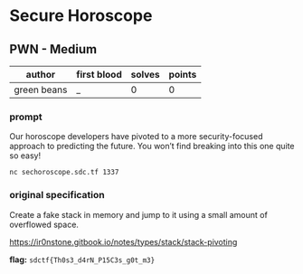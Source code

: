 # Secure Horoscope
## PWN - Medium
| author | first blood | solves | points |
| --- | --- | --- | --- |
| green beans | _ | 0 | 0 |
### prompt
Our horoscope developers have pivoted to a more security-focused approach to predicting the future. You won’t find breaking into this one quite so easy!

`nc sechoroscope.sdc.tf 1337`

### original specification
Create a fake stack in memory and jump to it using a small amount of overflowed space.

https://ir0nstone.gitbook.io/notes/types/stack/stack-pivoting

**flag:** `sdctf{Th0s3_d4rN_P15C3s_g0t_m3}`

